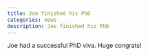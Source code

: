 ```yaml
---
title: Joe finished his PhD
categories: news
description: Joe finished his PhD
---
```


Joe had a successful PhD viva. Huge congrats!